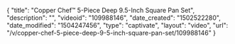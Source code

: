 {
    "title": "Copper Chef&trade; 5-Piece Deep 9.5-Inch Square Pan Set",
    "description": "",
    "videoid": "109988146",
    "date_created": "1502522280",
    "date_modified": "1504247456",
    "type": "captivate",
    "layout": "video",
    "url": "\/v\/copper-chef-5-piece-deep-9-5-inch-square-pan-set\/109988146"
}